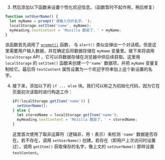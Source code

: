 3. 然后添加以下函数来设置个性化欢迎信息。（函数暂时不起作用，稍后修复）

  ```js
  function setUserName() {
    let myName = prompt('请输入你的名字。');
    localStorage.setItem('name', myName);
    myHeading.textContent = 'Mozilla 酷毙了，' + myName;
  }
  ```

  该函数首先调用了 [`prompt()`](https://developer.mozilla.org/zh-CN/docs/Web/API/Window.prompt) 函数， 与 `alert()` 类似会弹出一个对话框。但是这里需要用户输入数据，并在确定后将数据存储在 `myName` 变量里。接下来将调用 `localStorage` API ，它可以将数据存储在浏览器中供后续获取。这里用 `localStorage` 的 `setItem()` 函数来创建一个`'name'` 数据项，并把 `myName` 变量复制给它。最后将 `textContent` 属性设置为一个欢迎字符串加上这个新设置的名字。

  

4. 接下来，添加以下的 `if ... else` 块。我们可以称之为初始化代码，因为它在页面初次读取时进行构造工作：

   ```js
   if(!localStorage.getItem('name')) {
     setUserName();
   } else {
     let storedName = localStorage.getItem('name');
     myHeading.textContent = 'Mozilla 酷毙了，' + storedName;
   }
   ```

   这里首次使用了取非运算符（逻辑非，用 `!` 表示）来检测 `'name'` 数据是否存在。若不存在，调用 `setUserName()` 创建。若存在（即用户上次访问时设置过），调用 `getItem()` 获取保存的名字，像上文的 `setUserName()` 那样设置 `textContent`。